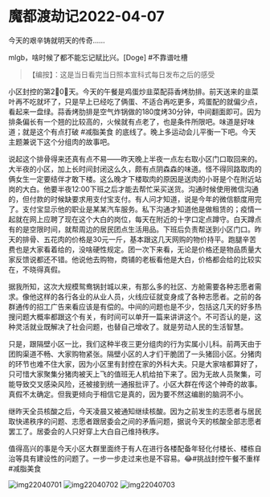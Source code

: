 # 魔都渡劫记2022-04-07

今天的艰辛铸就明天的传奇……

mlgb，啥时候了都不能忘记赋比兴。[Doge] #不靠谱吐槽

> 【编按】：这是当日看完当日照本宣科式每日发布之后的感受 

小区封控的第2⃣️0⃣️天。今天的午餐是鸡蛋炒韭菜配蒜香烤肋排。前天送来的韭菜叶再不吃就坏了，只是早上已经吃了俩蛋、不适合再吃更多，鸡蛋配的就偏少点，看起来一盘绿。蒜香烤肋排是空气炸锅做的180度烤30分钟，中间翻面即可。因为排条偏长有一个翘的比较高的，火候就有点老了，也是条件所限吧。味道是好味道；就是这个有点打破 #减脂美食 的底线了。晚上多运动会儿平衡一下吧。今天主题兼说下这个分组肉的故事吧。

说起这个排骨得来还真有点不易——昨天晚上半夜一点左右取小区门口取回来的。大半夜的小区，加上长时间封闭这么久，颇有点阴森森的味道。怪不得同路取肉的俩女生一定要结伴才敢下楼。这么晚才下楼取肉的原因是送肉的小哥是个在附近站岗的大白。他要半夜12:00下班之后才能去帮忙采买送货。沟通时候使用微信沟通的，但付款的时候缺要求用支付宝支付。有人问才知道，说是今年的微信额度用完了。支付宝显示他的职业是某某汽车服务。私下沟通才知道他是做租赁的；疫情一起就在网上应聘了现在这个大白的岗位，每天在附近的十字口定点蹲守。白天蹲点有的是空限时间，就帮周边的居民团点生活用品。下班后负责帮送到小区门口。昨天的排骨、五花肉的价格是30元一斤，基本跟这几天网购的物价持平。跑腿辛苦费也是大家看着给的，没啥硬性规定。团一次下来看，无论是价格还是物品质量大家反馈说都还不错。他说他去购物，商铺的老板看他是大白，价格都会给的比较实在，不晓得真假。

据我所知，这次大规模鸳鸯锅封城以来，有那么多的社区、方舱需要各种志愿者需求。像他这样的各行各业的从业人员，火线应征就变身成了各种志愿者。之前的各群通传的招工广告来看应该是有偿的。中间的问题也是不少，包括这几天的好多热搜问题大概率都跟这个有关，有时间可以单开一篇来讲讲这个。不可否认的是，这种灵活就业既解决了社会问题，也替自己增收了。就是劳动人民的生活智慧。

只是，跟隔壁小区一比，我们这种半夜三更分组肉的行为实属小儿科。前两天由于团购渠道不畅、大家购物紧张。隔壁小区的人才们干脆团了一头猪回小区。分猪肉的环节也难不住大家，因为小区里有封控在家的外科大夫。只是大家啥都算好了，只可惜大家聚集分猪肉被天上飞的值班无人机给拍下来了。因为无故人员聚集，可能导致交叉感染风险，还被接到统一通报批评了。小区大群在传这个神奇的故事。真假不太确定。但我更倾向于相信它是真的，因为要不然这编剧的脑洞不小。

继昨天全员核酸之后，今天凌晨又被通知继续核酸。因为之前发生的志愿者与居民取快递秩序的问题、志愿者跟居委会之间的矛盾问题，据说今天的核酸全部志愿者罢工了。居委会的人只好穿上大白自己维持秩序。

值得高兴的事是今天小区大群里面终于有人在进行各楼配备年轻化付楼长、楼栋自治等具有建设性的问题了。一步一步走过来也是不容易。😂#挑战封控午餐不重样 #减脂美食

<img decoding="async" src="https://i0.wp.com/s2.loli.net/2022/05/02/u36qckGMQsCDtOn.jpg?w=640&#038;ssl=1" alt="img22040701" data-recalc-dims="1" />  
<img decoding="async" src="https://i0.wp.com/s2.loli.net/2022/05/02/G4JFviDgodPHt9S.jpg?w=640&#038;ssl=1" alt="img22040702" data-recalc-dims="1" />  
<img decoding="async" src="https://i0.wp.com/s2.loli.net/2022/05/02/Kj9SiXGZnFd2Y6H.jpg?w=640&#038;ssl=1" alt="img22040703" data-recalc-dims="1" />
